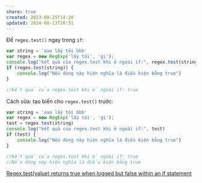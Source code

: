 ```yaml
---
share: true
created: 2023-08-25T14:20
updated: 2024-08-13T20:51
---
```


Để `regex.test()` ngay trong `if`:
```js
var string = 'aaa lấy tôi bbb'
var regex = new RegExp('lấy tôi', 'gi');
console.log("kết quả của regex.test khi ở ngoài if:", regex.test(string))
if (regex.test(string)) {
    console.log("Nếu dòng này hiện nghĩa là điều kiện bằng true")
}

//kết quả của regex.test khi ở ngoài if: true
```

Cách sửa: tạo biến cho `regex.test()` trước:
```js
var string = 'aaa lấy tôi bbb'
var regex = new RegExp('lấy tôi', 'gi');
test = regex.test(string)
console.log("kết quả của regex.test khi ở ngoài if:", test)
if (test) {
    console.log("Nếu dòng này hiện nghĩa là điều kiện bằng true")
}

//kết quả của regex.test khi ở ngoài if: true
//Nếu dòng này hiện nghĩa là điều kiện bằng true
```

[Regex.test(value) returns true when logged but false within an if statement](https://stackoverflow.com/a/59694184/3416774)

